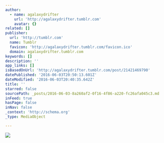 ```yaml
---
author:
  - name: agalaxydrifter
    url: 'http://agalaxydrifter.tumblr.com'
    avatar: {}
related: []
publisher:
  url: 'http://tumblr.com'
  name: Tumblr
  favicon: 'http://agalaxydrifter.tumblr.com/favicon.ico'
  domain: agalaxydrifter.tumblr.com
keywords: []
description: ''
app_links: []
isBasedOnUrl: 'http://agalaxydrifter.tumblr.com/post/21421469790'
datePublished: '2016-06-03T20:50:13.601Z'
dateModified: '2016-06-03T20:40:35.642Z'
title: ''
starred: false
sourcePath: _posts/2016-06-03-8a260af2-0f16-4f86-a220-fc26afa045c3.md
inFeed: true
hasPage: false
inNav: false
_context: 'http://schema.org'
_type: MediaObject

---
```

<article style=""><img src="http://67.media.tumblr.com/tumblr_m2mx55KVNm1ql2603o1_250.gif" /></article>